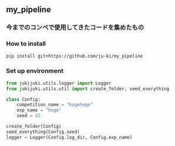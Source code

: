 ## my_pipeline

### 今までのコンペで使用してきたコードを集めたもの

### How to install
```bash
pip install git+https://github.com/ju-ki/my_pipeline
```


### Set up environment
```python
from jukijuki.utils.logger import Logger
from jukijuki.utils.util import create_folder, seed_everything

class Config:
    competition_name = "hogehoge"
    exp_name = "hoge"
    seed = 42

create_folder(Config)
seed_everything(Config.seed)
logger = Logger(Config.log_dir, Config.exp_name)
```
